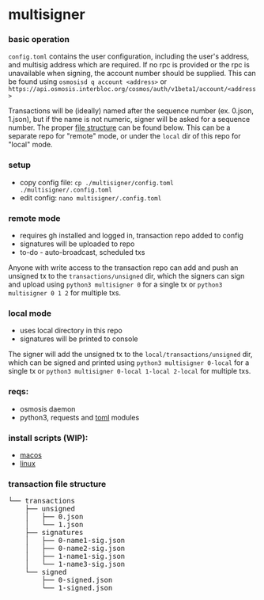 # multisigner

### basic operation

`config.toml` contains the user configuration, including the user's address, and multisig address which are required. If no rpc is provided or the rpc is unavailable when signing, the account number should be supplied. This can be found using `osmosisd q account <address>` or `https://api.osmosis.interbloc.org/cosmos/auth/v1beta1/account/<address>`

Transactions will be (ideally) named after the sequence number (ex. 0.json, 1.json), but if the name is not numeric, signer will be asked for a sequence number. The proper [file structure](https://github.com/coldy-validator/multisigner/blob/master/docs.md#transaction-repo-file-structure) can be found below. This can be a separate repo for "remote" mode, or under the `local` dir of this repo for "local" mode.

### setup
* copy config file: `cp ./multisigner/config.toml ./multisigner/.config.toml`
* edit config: `nano multisigner/.config.toml`

### remote mode
* requires gh installed and logged in, transaction repo added to config
* signatures will be uploaded to repo
* to-do - auto-broadcast, scheduled txs

Anyone with write access to the transaction repo can add and push an unsigned tx to the `transactions/unsigned` dir, which the signers can sign and upload using `python3 multisigner 0` for a single tx or `python3 multisigner 0 1 2` for multiple txs.

### local mode
* uses local directory in this repo
* signatures will be printed to console

The signer will add the unsigned tx to the `local/transactions/unsigned` dir, which can be signed and printed using `python3 multisigner 0-local` for a single tx or `python3 multisigner 0-local 1-local 2-local` for multiple txs.

### reqs:
* osmosis daemon
* python3, requests and [toml](https://pypi.org/project/toml/0.9.0) modules

### install scripts (WIP):
* [macos](scripts/macos-install.sh)
* [linux](scripts/linux-install.sh)

### transaction file structure
<pre>
└── transactions
    ├── unsigned
    │   ├── 0.json
    │   └── 1.json
    ├── signatures
    │   ├── 0-name1-sig.json
    │   ├── 0-name2-sig.json
    │   ├── 1-name1-sig.json
    │   └── 1-name3-sig.json
    └── signed
        ├── 0-signed.json
        └── 1-signed.json
</pre>
